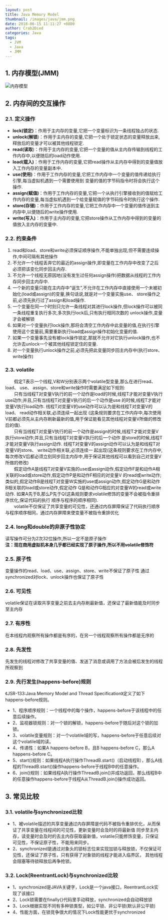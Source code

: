 ```yaml
---
layout: post
title: Java Memory Model
thumbnail: /images/java/jmm.png
date: 2018-06-15 11:11:27 +0800
author: Crab2Died
categories: Java
tags: 
  - JVM
  - Java
  - JMM
---
```


## 1. 内存模型(JMM)
 ![内存模型](/images/java/jmm.png)

## 2. 内存间的交互操作
### 2.1. 定义操作
   * **lock(锁定)**：作用于主内存的变量,它把一个变量标识为一条线程独占的状态.
   * **unlock(解锁**)：作用于主内存的变量,它把一个处于锁定状态的变量释放出来,释放后的变量才可以被其他线程锁定.
   * **read(读取**)：作用于主内存的变量,它把一个变量的值从主内存传输到线程的工作内存中,以便随后的load动作使用.
   * **load(载入)**：作用于工作内存的变量,它把read操作从主内存中得到的变量值放入工作内存的变量副本中.
   * **use(使用)**：作用于工作内存的变量,它把工作内存中一个变量的值传递给执行引擎,每当虚拟机遇到一个需要使用到 变量的值的字节码指令时将会执行这个操作.
   * **assign(赋值)**：作用于工作内存的变量,它把一个从执行引擎接收到的值赋给工作内存的变量,每当虚拟机遇到一个给变量赋值的字节码指令时执行这个操作.
   * **store(存储)**：作用于工作内存的变量,它把工作内存中一个变量的值传送到主内存中,以便随后的write操作使用.
   * **write(写入)**：作用于主内存的变量,它把store操作从工作内存中得到的变量的值放入主内存的变量中.
   
### 2.2. 约束条件
   1. read和load、store和write必须保证顺序操作,不能单独出现,但不需要连续操作,中间可隔有其他操作
   2. 不允许一个线程丢弃它的最近的assign操作,即变量在工作内存中改变了之后必须把该变化同步回主内存.
   3. 不允许一个线程无原因地(没有发生过任何assign操作)把数据从线程的工作内存同步回主内存中.
   4. 一个新的变量只能在主内存中“诞生”,不允许在工作内存中直接使用一个未被初始化(load或assign)的变量,换句话说,就是对一个变量实施use、
   store操作之前,必须先执行过了assign和load操作.
   5. 一个变量在同一个时刻只允许一条线程对其进行lock操作,但lock操作可以被同一条线程重复执行多次,多次执行lock后,只有执行相同次数的
   unlock操作,变量才会被解锁
   6. 如果对一个变量执行lock操作,那将会清空工作内存中此变量的值,在执行引擎使用这个变量前,需要重新执行load或assign操作初始化变量的值.
   7. 如果一个变量事先没有被lock操作锁定,那就不允许对它执行unlock操作,也不允许去unlock一个被其他线程锁定住的变量.
   8. 对一个变量执行unlock操作之前,必须先把此变量同步回主内存中(执行store、 write操作)
   
### 2.3. volatile
   &emsp;&emsp;假定T表示一个线程,V和W分别表示两个volatile型变量,那么在进行read、 load、 use、 assign、store和write操作时需要满足如下规则:  
   &emsp;&emsp;只有当线程T对变量V执行的前一个动作是load的时候,线程T才能对变量V执行use动作;并且,只有当线程T对变量V执行的后一个动作是use
   的时候,线程T才能对变量V执行load动作. 线程T对变量V的use动作可以认为是和线程T对变量V的load、 read动作相关联,必须连续一起出现
   (这条规则要求在工作内存中,每次使用V前都必须先从主内存刷新最新的值,用于保证能看见其他线程对变量V所做的修改后的值).  
   &emsp;&emsp;只有当线程T对变量V执行的前一个动作是assign的时候,线程T才能对变量V执行store动作;并且,只有当线程T对变量V执行的后一个动作
   是store的时候,线程T才能对变量V执行assign动作. 线程T对变量V的assign动作可以认为是和线程T对变量V的store、 write动作相关联,必须连续一
   起出现(这条规则要求在工作内存中,每次修改V后都必须立刻同步回主内存中,用于保证其他线程可以看到自己对变量V所做的修改)  
   &emsp;&emsp;假定动作A是线程T对变量V实施的use或assign动作,假定动作F是和动作A相关联的load或store动作,假定动作P是和动作F相应的对变量V
   的read或write动作;类似的,假定动作B是线程T对变量W实施的use或assign动作,假定动作G是和动作B相关联的load或store动作,假定动作
   Q是和动作G相应的对变量W的read或write动作. 如果A先于B,那么P先于Q(这条规则要求volatile修饰的变量不会被指令重排序优化,保证代码的执行
   顺序与程序的顺序相同).  
   &emsp;&emsp;volatile不仅保证了共享变量的可见性，还通过内存屏障保证了代码执行顺序与程序顺序相同，通过内存屏障来使变量不被指令重排优化
   
### 2.4. long和double的非原子性协定
  读写操作可分为2次32位操作,所以一定不是原子操作  
  **注：现在商用虚拟机本身几乎都已经实现了原子操作,所以不用volatile修饰符**
  
### 2.5. 原子性
  变量操作的read、load、use、assign、store、write不保证了原子性
  通过synchronized对lock、unlock操作也保证了原子性
  
### 2.6. 可见性
  volatile保证在读取共享变量之前去主内存刷最新值，还保证了最新值能及时同步至主内存
  
### 2.7. 有序性
  在本线程内观察所有操作都是有序的，在另一个线程观察所有操作都是无序的
  
### 2.8. 先发性
  先发生的线程对修改了共享变量的值、发送了消息或调用了方法会被后发生的线程所观察到  

### 2.9. 先行发生(happens-before)规则
   《JSR-133:Java Memory Model and Thread Specification》定义了如下happens-before规则。 
  - 1、程序顺序规则：一个线程中的每个操作，happens-before于该线程中的任意后续操作。
  - 2、监视器锁规则：对一个锁的解锁，happens-before于随后对这个锁的加锁。
  - 3、volatile变量规则：对一个volatile域的写，happens-before于任意后续对这个volatile域的读。
  - 4、传递性：如果A happens-before B，且B happens-before C，那么A happens-before C。
  - 5、start()规则：如果线程A执行操作ThreadB.start()（启动线程B），那么A线程的ThreadB.start()操作happens-before于线程B中的任意操作。
  - 6、join()规则：如果线程A执行操作ThreadB.join()并成功返回，那么线程B中的任意操作happens-before于线程A从ThreadB.join()操作成功返回。

## 3. 常见比较
### 3.1. volatile与synchronized比较
  - 1、被volatile描述的共享变量通过内存屏障是代码不被指令重排优化，从而保证了共享变量在线程间的可见性，更新变量时会及时的将最新值
  同步至主内存，读变量时会及时的去主内存获取最新值，volatile只能修饰变量，只保证可见性，不保证原子性，不能用来同步。
  - 2、synchronized是通过对象头的锁标志位来实现加锁与释放锁，不仅保证可见性，还保证了原子性，只有获得了对象锁的线程才能进入临界区，
  其他线程会阻塞等待锁释放后再争抢锁。
 
### 3.2. Lock(ReentrantLock)与synchronized比较
  - 1、synchronized是JAVA关键字，Lock是一个java接口，ReentrantLock实现了该接口
  - 2、Lock锁需要在finally{}代码里手动释放，synchronized会自动释放锁
  - 3、Lock根据实现不同有多种锁类型，如公平锁、非公平锁(默认非公平锁)
  - 4、性能方面，在锁竞争很大的情况下Lock性能更优于synchronized
